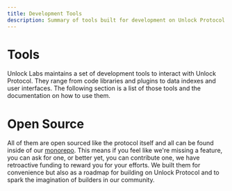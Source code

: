 ```yaml
---
title: Development Tools
description: Summary of tools built for development on Unlock Protocol.
---
```

# Tools

Unlock Labs maintains a set of development tools to interact with Unlock Protocol.
They range from code libraries and plugins to data indexes and user interfaces.
The following section is a list of those tools and the documentation on how to
use them.  

# Open Source
All of them are open sourced like the protocol itself and all can be
found inside of our [monorepo](https://github.com/unlock-protocol/unlock).
This means if you feel like we're missing a feature, you can ask
for one, or better yet, you can contribute one, we have retroactive funding to
reward you for your efforts. We built them for convenience but also as a roadmap
for building on Unlock Protocol and to spark the imagination of builders in our
community.
